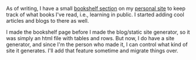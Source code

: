 As of writing, I have a small [bookshelf section](https://lihengcao.github.io/sections/bookshelf.html) on my [personal site](https://lihengcao.github.io/) to keep track of what books I've read, i.e., learning in public. I started adding cool articles and blogs to there as well.

I made the bookshelf page before I made the blog/static site generator, so it was simply an html file with tables and rows. But now, I do have a site generator, and since I'm the person who made it, I can control what kind of site it generates. I'll add that feature sometime and migrate things over.
